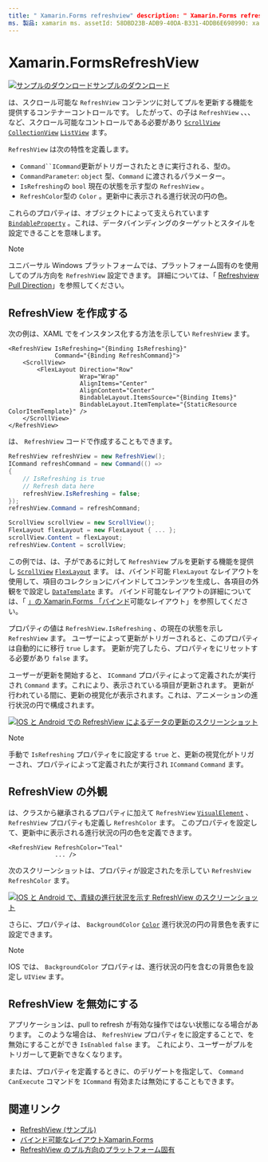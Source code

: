 ```yaml
---
title: " Xamarin.Forms refreshview" description: " Xamarin.Forms refreshview は、スクロール可能なコンテンツに対してプルを更新する機能を提供するコンテナーコントロールです。"
ms. 製品: xamarin ms. assetId: 58DBD23B-ADB9-40DA-B331-4DDB6E698990: xamarin-forms author: davidbritch ms. author: dabritch ms. date: 09/19/2019 no loc: [ Xamarin.Forms , Xamarin.Essentials ]
---
```


# <a name="xamarinforms-refreshview"></a>Xamarin.FormsRefreshView

[![サンプルのダウンロード](~/media/shared/download.png)サンプルのダウンロード](https://docs.microsoft.com/samples/xamarin/xamarin-forms-samples/userinterface-refreshviewdemo/)

は、スクロール可能な `RefreshView` コンテンツに対してプルを更新する機能を提供するコンテナーコントロールです。 したがって、の子は `RefreshView` 、、、など、スクロール可能なコントロールである必要があり [`ScrollView`](xref:Xamarin.Forms.ScrollView) [`CollectionView`](xref:Xamarin.Forms.CollectionView) [`ListView`](xref:Xamarin.Forms.ListView) ます。

`RefreshView` は次の特性を定義します。

- `Command``ICommand`更新がトリガーされたときに実行される、型の。
- `CommandParameter`: `object` 型、`Command` に渡されるパラメーター。
- `IsRefreshing`の `bool` 現在の状態を示す型の `RefreshView` 。
- `RefreshColor`型の `Color` 。更新中に表示される進行状況の円の色。

これらのプロパティは、オブジェクトによって支えられています [`BindableProperty`](xref:Xamarin.Forms.BindableProperty) 。これは、データバインディングのターゲットとスタイルを設定できることを意味します。

> [!NOTE]
> ユニバーサル Windows プラットフォームでは、プラットフォーム固有のを使用してのプル方向を `RefreshView` 設定できます。 詳細については、「 [Refreshview Pull Direction](~/xamarin-forms/platform/windows/refreshview-pulldirection.md)」を参照してください。

## <a name="create-a-refreshview"></a>RefreshView を作成する

次の例は、XAML でをインスタンス化する方法を示してい `RefreshView` ます。

```xaml
<RefreshView IsRefreshing="{Binding IsRefreshing}"
             Command="{Binding RefreshCommand}">
    <ScrollView>
        <FlexLayout Direction="Row"
                    Wrap="Wrap"
                    AlignItems="Center"
                    AlignContent="Center"
                    BindableLayout.ItemsSource="{Binding Items}"
                    BindableLayout.ItemTemplate="{StaticResource ColorItemTemplate}" />
    </ScrollView>
</RefreshView>
```

は、 `RefreshView` コードで作成することもできます。

```csharp
RefreshView refreshView = new RefreshView();
ICommand refreshCommand = new Command(() =>
{
    // IsRefreshing is true
    // Refresh data here
    refreshView.IsRefreshing = false;
});
refreshView.Command = refreshCommand;

ScrollView scrollView = new ScrollView();
FlexLayout flexLayout = new FlexLayout { ... };
scrollView.Content = flexLayout;
refreshView.Content = scrollView;
```

この例では、は、子がであるに対して `RefreshView` プルを更新する機能を提供し [`ScrollView`](xref:Xamarin.Forms.ScrollView) [`FlexLayout`](xref:Xamarin.Forms.FlexLayout) ます。 は、バインド可能 `FlexLayout` なレイアウトを使用して、項目のコレクションにバインドしてコンテンツを生成し、各項目の外観をで設定し [`DataTemplate`](xref:Xamarin.Forms.DataTemplate) ます。 バインド可能なレイアウトの詳細については、「 [」の Xamarin.Forms 「バインド](~/xamarin-forms/user-interface/layouts/bindable-layouts.md)可能なレイアウト」を参照してください。

プロパティの値は `RefreshView.IsRefreshing` 、の現在の状態を示し `RefreshView` ます。 ユーザーによって更新がトリガーされると、このプロパティは自動的にに移行 `true` します。 更新が完了したら、プロパティをにリセットする必要があり `false` ます。

ユーザーが更新を開始すると、 `ICommand` プロパティによって定義されたが実行され `Command` ます。これにより、表示されている項目が更新されます。 更新が行われている間に、更新の視覚化が表示されます。これは、アニメーションの進行状況の円で構成されます。

[![IOS と Android での RefreshView によるデータの更新のスクリーンショット](refreshview-images/default-progress-circle.png "RefreshView によるデータの更新")](refreshview-images/default-progress-circle-large.png#lightbox "RefreshView によるデータの更新")

> [!NOTE]
> 手動で `IsRefreshing` プロパティをに設定する `true` と、更新の視覚化がトリガーされ、プロパティによって定義されたが実行され `ICommand` `Command` ます。

## <a name="refreshview-appearance"></a>RefreshView の外観

は、クラスから継承されるプロパティに加えて `RefreshView` [`VisualElement`](xref:Xamarin.Forms.VisualElement) 、 `RefreshView` プロパティも定義し `RefreshColor` ます。 このプロパティを設定して、更新中に表示される進行状況の円の色を定義できます。

```xaml
<RefreshView RefreshColor="Teal"
             ... />
```

次のスクリーンショットは、プロパティが設定されたを示してい `RefreshView` `RefreshColor` ます。

[![IOS と Android で、青緑の進行状況を示す RefreshView のスクリーンショット](refreshview-images/teal-progress-circle.png "青緑の進行状況を示す RefreshView")](refreshview-images/teal-progress-circle-large.png#lightbox "青緑の進行状況を示す RefreshView")

さらに、プロパティは、 `BackgroundColor` [`Color`](xref:Xamarin.Forms.Color) 進行状況の円の背景色を表すに設定できます。

> [!NOTE]
> IOS では、 `BackgroundColor` プロパティは、進行状況の円を含むの背景色を設定し `UIView` ます。

## <a name="disable-a-refreshview"></a>RefreshView を無効にする

アプリケーションは、pull to refresh が有効な操作ではない状態になる場合があります。 このような場合は、 `RefreshView` プロパティをに設定することで、を無効にすることができ `IsEnabled` `false` ます。 これにより、ユーザーがプルをトリガーして更新できなくなります。

または、プロパティを定義するときに、のデリゲートを指定して、 `Command` `CanExecute` コマンドを `ICommand` 有効または無効にすることもできます。

## <a name="related-links"></a>関連リンク

- [RefreshView (サンプル)](https://docs.microsoft.com/samples/xamarin/xamarin-forms-samples/userinterface-refreshviewdemo/)
- [バインド可能なレイアウトXamarin.Forms](~/xamarin-forms/user-interface/layouts/bindable-layouts.md)
- [RefreshView のプル方向のプラットフォーム固有](~/xamarin-forms/platform/windows/refreshview-pulldirection.md)
